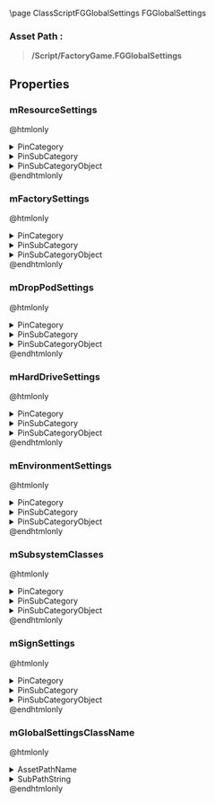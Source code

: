 \page ClassScriptFGGlobalSettings FGGlobalSettings
### Asset Path :
<b><blockquote>/Script/FactoryGame.FGGlobalSettings</blockquote></b>
## Properties

### mResourceSettings
@htmlonly
<details>
 <summary>PinCategory</summary>
<blockquote>Class</blockquote>
</details>
<details>
 <summary>PinSubCategory</summary>
<blockquote>Class</blockquote>
</details>
<details>
 <summary>PinSubCategoryObject</summary>
<b><a href="_class_script_f_g_resource_settings.html"><blockquote>FGResourceSettings</blockquote></a></b>
</details>
@endhtmlonly

### mFactorySettings
@htmlonly
<details>
 <summary>PinCategory</summary>
<blockquote>Class</blockquote>
</details>
<details>
 <summary>PinSubCategory</summary>
<blockquote>Class</blockquote>
</details>
<details>
 <summary>PinSubCategoryObject</summary>
<b><a href="_class_script_f_g_factory_settings.html"><blockquote>FGFactorySettings</blockquote></a></b>
</details>
@endhtmlonly

### mDropPodSettings
@htmlonly
<details>
 <summary>PinCategory</summary>
<blockquote>Class</blockquote>
</details>
<details>
 <summary>PinSubCategory</summary>
<blockquote>Class</blockquote>
</details>
<details>
 <summary>PinSubCategoryObject</summary>
<b><a href="_class_script_f_g_drop_pod_settings.html"><blockquote>FGDropPodSettings</blockquote></a></b>
</details>
@endhtmlonly

### mHardDriveSettings
@htmlonly
<details>
 <summary>PinCategory</summary>
<blockquote>Class</blockquote>
</details>
<details>
 <summary>PinSubCategory</summary>
<blockquote>Class</blockquote>
</details>
<details>
 <summary>PinSubCategoryObject</summary>
<b><a href="_class_script_f_g_hard_drive_settings.html"><blockquote>FGHardDriveSettings</blockquote></a></b>
</details>
@endhtmlonly

### mEnvironmentSettings
@htmlonly
<details>
 <summary>PinCategory</summary>
<blockquote>Class</blockquote>
</details>
<details>
 <summary>PinSubCategory</summary>
<blockquote>Class</blockquote>
</details>
<details>
 <summary>PinSubCategoryObject</summary>
<b><a href="_class_script_f_g_environment_settings.html"><blockquote>FGEnvironmentSettings</blockquote></a></b>
</details>
@endhtmlonly

### mSubsystemClasses
@htmlonly
<details>
 <summary>PinCategory</summary>
<blockquote>Class</blockquote>
</details>
<details>
 <summary>PinSubCategory</summary>
<blockquote>Class</blockquote>
</details>
<details>
 <summary>PinSubCategoryObject</summary>
<b><a href="_class_script_f_g_subsystem_classes.html"><blockquote>FGSubsystemClasses</blockquote></a></b>
</details>
@endhtmlonly

### mSignSettings
@htmlonly
<details>
 <summary>PinCategory</summary>
<blockquote>Class</blockquote>
</details>
<details>
 <summary>PinSubCategory</summary>
<blockquote>Class</blockquote>
</details>
<details>
 <summary>PinSubCategoryObject</summary>
<b><a href="_class_script_f_g_sign_settings.html"><blockquote>FGSignSettings</blockquote></a></b>
</details>
@endhtmlonly

### mGlobalSettingsClassName
@htmlonly
<details>
 <summary>AssetPathName</summary>
<b><a href="_blueprints_game_factory_game-shared_blueprint_b_p__global_settings.html"><blockquote>BP_GlobalSettings</blockquote></a></b>
</details>
<details>
 <summary>SubPathString</summary>
<blockquote></blockquote>
</details>
@endhtmlonly

